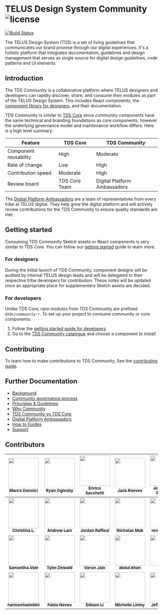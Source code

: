 # TELUS Design System Community ![license](https://img.shields.io/github/license/telus/tds-community.svg?style=flat-square)

[![Build Status][circle-image]][circle-url]

The TELUS Design System (TDS) is a set of living guidelines that communicates our brand promise through our digital experiences.
It's a holistic platform that integrates documentation, guidelines and design management that serves as single source for
digital design guidelines, code patterns and UI elements.

## Introduction

The TDS Community is a collaborative platform where TELUS designers and developers can rapidly discover, share, and consume
their modules as part of the TELUS Design System. This includes React components, the [component library for designers](https://tds.telus.com/getting-started/designers.html), and their documentation.

TDS Community is similar to [TDS Core](https://github.com/telus/tds-core) since community components
have the same technical and branding foundations as core components, however the underlying governance model and
maintenance workflow differs. Here is a high level summary:

| Feature               | TDS Core      | TDS Community                |
| --------------------- | ------------- | ---------------------------- |
| Component reusability | High          | Moderate                     |
| Rate of change        | Low           | High                         |
| Contribution speed    | Moderate      | High                         |
| Review board          | TDS Core Team | Digital Platform Ambassadors |

The [Digital Platform Ambassadors](https://github.com/orgs/telus/teams/digital-platform-ambassadors) are a team
of representatives from every tribe at TELUS digital. They help grow the digital platform and will actively
review contributions for the TDS Community to ensure quality standards are met.

## Getting started

Consuming TDS Community Sketch assets or React components is very similar to TDS Core. You can follow our
[getting started](https://tds.telus.com/getting-started/getting-started.html) guide to learn more.

### For designers

During the initial launch of TDS Community, component designs will be audited by internal TELUS design
leads and will be delegated to their respective tribe developers for contribution. These notes will be updated
once an appropriate place for supplementary Sketch assets are decided.

### For developers

Unlike TDS Core, npm modules from TDS Community are prefixed `@tds/community-*`. To set up your project
to consume community or core components:

1.  Follow the [getting started guide for developers](https://tds.telus.com/getting-started/developers.html)
2.  Go to the [TDS Community catalogue](https://tds.telus.com/community/index.html) and choose a component to install

## Contributing

To learn how to make contributions to TDS Community, See the [contributing guide](./.github/CONTRIBUTING.md).

## Further Documentation

- [Background](./guide/history.md)
- [Community governance process](./guide/GovernanceProcess.md)
- [Principles & Guidelines](./guide/PrinciplesGuidelines.md)
- [Why Community](./guide/WhyCommunity.md)
- [TDS Community vs TDS Core](./guide/communityVsCore.md)
- [Digital Platform Ambassadors](./guide/DigitalPlatformAmbassadors.md)
- [How to Guides](./guide/HowToGuides.md)
- [Support](./guide/Support.md)

## Contributors

<!-- ALL-CONTRIBUTORS-LIST:START - Do not remove or modify this section -->
<!-- prettier-ignore -->
| [<img src="https://avatars0.githubusercontent.com/u/10531523?v=4" width="100px;"/><br /><sub><b>Marco Donnici</b></sub>](https://github.com/marcod1419)<br />[](#tds-marcod1419 "") | [<img src="https://avatars0.githubusercontent.com/u/1375942?v=4" width="100px;"/><br /><sub><b>Ryan Oglesby</b></sub>](http://ryanogles.by)<br />[](#tds-ryanoglesby08 "") | [<img src="https://avatars0.githubusercontent.com/u/12798751?v=4" width="100px;"/><br /><sub><b>Enrico Sacchetti</b></sub>](http://theetrain.ca)<br />[](#tds-theetrain "") | [<img src="https://avatars1.githubusercontent.com/u/9420407?v=4" width="100px;"/><br /><sub><b>Jack Reeves</b></sub>](https://github.com/jackreeves)<br />[](#tds-jackreeves "") | [<img src="https://avatars1.githubusercontent.com/u/5464587?v=4" width="100px;"/><br /><sub><b>Jesse David Peterson</b></sub>](http://www.jes.dav.pet)<br />[](#tds-jesdavpet "") | [<img src="https://avatars1.githubusercontent.com/u/32303524?v=4" width="100px;"/><br /><sub><b>Mujtaba Hasni</b></sub>](https://github.com/mujtabahasni)<br />[](#tds-mujtabahasni "") | [<img src="https://avatars3.githubusercontent.com/u/26413531?v=4" width="100px;"/><br /><sub><b>Anatolii Gorovyi</b></sub>](https://github.com/agorovyi)<br />[](#tds-agorovyi "") |
| :---: | :---: | :---: | :---: | :---: | :---: | :---: |
| [<img src="https://avatars3.githubusercontent.com/u/42220619?v=4" width="100px;"/><br /><sub><b>Christina L.</b></sub>](https://github.com/Christina-Lo)<br />[](#tds-Christina-Lo "") | [<img src="https://avatars0.githubusercontent.com/u/931411?v=4" width="100px;"/><br /><sub><b>Andrew Lam</b></sub>](https://github.com/Andrew-K-Lam)<br />[](#tds-Andrew-K-Lam "") | [<img src="https://avatars0.githubusercontent.com/u/1036187?v=4" width="100px;"/><br /><sub><b>Jordan Raffoul</b></sub>](http://jordanraffoul.com)<br />[](#tds-jraff "") | [<img src="https://avatars2.githubusercontent.com/u/22725151?v=4" width="100px;"/><br /><sub><b>Nicholas Mak</b></sub>](https://github.com/nicmak)<br />[](#tds-nicmak "") | [<img src="https://avatars1.githubusercontent.com/in/2740?v=4" width="100px;"/><br /><sub><b>renovate[bot]</b></sub>](https://github.com/apps/renovate)<br />[](#tds-renovate[bot] "") | [<img src="https://avatars1.githubusercontent.com/u/3803746?v=4" width="100px;"/><br /><sub><b>Mike Bunce</b></sub>](https://github.com/sketchidea)<br />[](#tds-sketchidea "") | [<img src="https://avatars2.githubusercontent.com/u/2739819?v=4" width="100px;"/><br /><sub><b>Ani</b></sub>](https://github.com/simpleimpulse)<br />[](#tds-simpleimpulse "") |
| [<img src="https://avatars0.githubusercontent.com/u/1015398?v=4" width="100px;"/><br /><sub><b>Samantha Vale</b></sub>](https://github.com/karlasamantha)<br />[](#tds-karlasamantha "") | [<img src="https://avatars0.githubusercontent.com/u/10473576?v=4" width="100px;"/><br /><sub><b>Tyler Dewald</b></sub>](https://github.com/DewaldoDev)<br />[](#tds-DewaldoDev "") | [<img src="https://avatars1.githubusercontent.com/u/3495961?v=4" width="100px;"/><br /><sub><b>Varun Jain</b></sub>](https://github.com/varunj90)<br />[](#tds-varunj90 "") | [<img src="https://avatars0.githubusercontent.com/u/5270458?v=4" width="100px;"/><br /><sub><b>abdul khan</b></sub>](https://github.com/invalidred)<br />[](#tds-invalidred "") | [<img src="https://avatars3.githubusercontent.com/u/4324431?v=4" width="100px;"/><br /><sub><b>Nate X</b></sub>](https://github.com/nateriesling)<br />[](#tds-nateriesling "") | [<img src="https://avatars1.githubusercontent.com/u/3803746?v=4" width="100px;"/><br /><sub><b>Mike Bunce</b></sub>](https://github.com/mike-bunce)<br />[](#tds-mike-bunce "") | [<img src="https://avatars3.githubusercontent.com/u/21316148?v=4" width="100px;"/><br /><sub><b>Donna Vitan</b></sub>](http://donnavitan.com)<br />[](#tds-donnavitan "") |
| [<img src="https://avatars1.githubusercontent.com/u/18021992?v=4" width="100px;"/><br /><sub><b>harmeetsaimbhi</b></sub>](https://github.com/harmeetsaimbhi)<br />[](#tds-harmeetsaimbhi "") | [<img src="https://avatars2.githubusercontent.com/u/1115?v=4" width="100px;"/><br /><sub><b>Fabio Neves</b></sub>](https://github.com/fzero)<br />[](#tds-fzero "") | [<img src="https://avatars1.githubusercontent.com/u/49662501?v=4" width="100px;"/><br /><sub><b>Edison Li</b></sub>](https://ca.linkedin.com/in/edison-li)<br />[](#tds-zyl-edison-telus "") | [<img src="https://avatars1.githubusercontent.com/u/9220735?v=4" width="100px;"/><br /><sub><b>Michelle Linley</b></sub>](https://github.com/meeschka)<br />[](#tds-meeschka "") | [<img src="https://avatars3.githubusercontent.com/u/30445300?v=4" width="100px;"/><br /><sub><b>Jeffrey Chang</b></sub>](https://github.com/Jeffrey-Chang)<br />[](#tds-Jeffrey-Chang "") |
<!-- ALL-CONTRIBUTORS-LIST:END -->

[circle-url]: https://circleci.com/gh/telus/tds-community
[circle-image]: https://img.shields.io/circleci/project/github/telus/tds-community/master.svg?style=for-the-badge&logo=circleci
